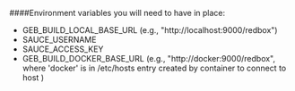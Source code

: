 ####Environment variables you will need to have in place:
* GEB_BUILD_LOCAL_BASE_URL   (e.g., "http://localhost:9000/redbox")
* SAUCE_USERNAME
* SAUCE_ACCESS_KEY
* GEB_BUILD_DOCKER_BASE_URL  (e.g., "http://docker:9000/redbox", where 'docker' is in /etc/hosts entry created by container to connect to host )